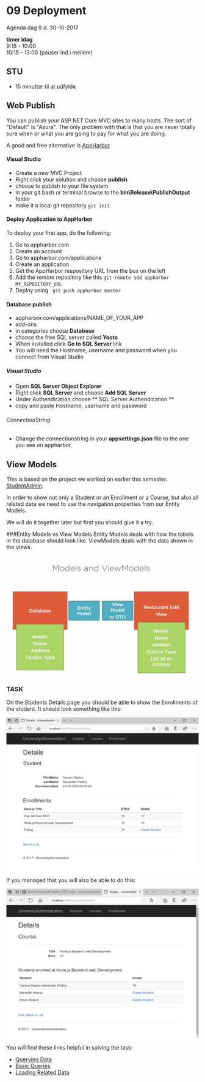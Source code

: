 # 09 Deployment
Agenda dag 9 d. 30-10-2017

**timer idag**     
9:15 - 10:00    
10:15 - 13:00 (pauser ind i mellem)


## STU
* 15 minutter til at udfylde 

## Web Publish
You can publish your ASP.NET Core MVC sites to many hosts. The sort of "Default" is "Azura". The only problem with that is that you are never totally sure when or what you are going to pay for what you are doing.    

A good and free alternative is [AppHarbor](https://apphb.com)

#### Visual Studio
* Create a new MVC Project
* Right click your solution and choose **publish**
* choose to publish to your file system
* in your git bash or terminal browse to the **bin\Release\PublishOutput** folder
* make it a local git repository ```` git init ````    

#### Deploy Application to AppHarbor
To deploy your first app, do the following:

1. Go to appharbor.com
1. Create an account
1. Go to appharbor.com/applications
1. Create an application
1. Get the AppHarbor respository URL from the box on the left
1. Add the remote repository like this ```` git remote add appharbor MY_REPOSITORY_URL ````   
1. Deploy using ```` git push appharbor master  ````   

#### Database publish
* appharbor.com/applications/NAME_OF_YOUR_APP
* add-ons
* in categories choose **Database**
* choose the free SQL server called **Yocto**
* When installed click **Go to SQL Server** link
* You will need the Hostname, username and password when you connect from Visual Studio

##### Visual Studio
* Open **SQL Server Object Explorer**
* Right click **SQL Server** and choose **Add SQL Server**
* Under Authendication choose ** SQL Server Authendication **
* copy and paste Hostname, username and password

###### ConnectionString
* Change the connectionstring in your **appsettings.json** file to the one you see on appharbor.



## View Models
This is based on the project we worked on earlier this semester. [StudentAdmin](https://github.com/ElectiveAspNet/09_studentAdmin).     

In order to show not only a Student or an Enrollment or a Course, but also all related data we need to use the navigation properties from our Entity Models.

We will do it together later but first you should give it a try.

###Entity Models vs View Models
Entity Models deals with how the tabels in the database should look like. ViewModels deals with the data shown in the views.

<img src="https://github.com/keacore/07_RepositoriesViewModels/blob/master/Materials/img/ViewModel.png" width="600">

### TASK
On the Students Details page you should be able to show the Enrollments of the student. It should look something like this:    

<img src="https://github.com/ElectiveAspNet/09_deployment/blob/master/img/Udklip_2.PNG" width="600px">    

If you managed that you will also be able to do this:

<img src="https://github.com/ElectiveAspNet/09_deployment/blob/master/img/Udklip_3.PNG" width="600px">    

You will find these links helpful in solving the task:
* [Querying Data](https://docs.microsoft.com/en-us/ef/core/querying/)
* [Basic Queries](https://docs.microsoft.com/en-us/ef/core/querying/basic)
* [Loading Related Data](https://docs.microsoft.com/en-us/ef/core/querying/related-data)



